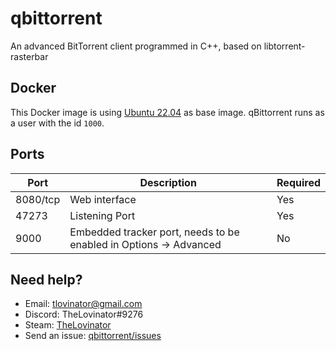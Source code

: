 # qbittorrent

An advanced BitTorrent client programmed in C++, based on libtorrent-rasterbar

## Docker

This Docker image is using [Ubuntu 22.04](https://hub.docker.com/_/ubuntu/) as base image. qBittorrent runs as a user with the id `1000`.

## Ports

| Port     | Description                                                       | Required |
| -------- | ----------------------------------------------------------------- | -------- |
| 8080/tcp | Web interface                                                     | Yes      |
| 47273    | Listening Port                                                    | Yes      |
| 9000     | Embedded tracker port, needs to be enabled in Options -> Advanced | No       |

## Need help?

- Email: [tlovinator@gmail.com](mailto:tlovinator@gmail.com)
- Discord: TheLovinator#9276
- Steam: [TheLovinator](https://steamcommunity.com/id/TheLovinator/)
- Send an issue: [qbittorrent/issues](https://github.com/feed-the-fish/qbittorrent/issues)

